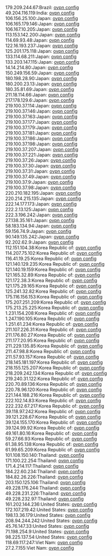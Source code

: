 179.209.244.67:Brazil: [ovpn config](vpn/179_209_244_67.ovpn)  
49.204.116.119:India: [ovpn config](vpn/49_204_116_119.ovpn)  
106.156.25.100:Japan: [ovpn config](vpn/106_156_25_100.ovpn)  
106.165.179.146:Japan: [ovpn config](vpn/106_165_179_146.ovpn)  
106.167.10.205:Japan: [ovpn config](vpn/106_167_10_205.ovpn)  
113.153.142.200:Japan: [ovpn config](vpn/113_153_142_200.ovpn)  
114.69.93.48:Japan: [ovpn config](vpn/114_69_93_48.ovpn)  
122.16.193.237:Japan: [ovpn config](vpn/122_16_193_237.ovpn)  
125.201.175.118:Japan: [ovpn config](vpn/125_201_175_118.ovpn)  
133.114.68.211:Japan: [ovpn config](vpn/133_114_68_211.ovpn)  
133.203.147.115:Japan: [ovpn config](vpn/133_203_147_115.ovpn)  
14.14.214.80:Japan: [ovpn config](vpn/14_14_214_80.ovpn)  
150.249.156.59:Japan: [ovpn config](vpn/150_249_156_59.ovpn)  
180.198.28.90:Japan: [ovpn config](vpn/180_198_28_90.ovpn)  
180.200.23.13:Japan: [ovpn config](vpn/180_200_23_13.ovpn)  
180.35.81.69:Japan: [ovpn config](vpn/180_35_81_69.ovpn)  
211.18.114.66:Japan: [ovpn config](vpn/211_18_114_66.ovpn)  
217.178.129.6:Japan: [ovpn config](vpn/217_178_129_6.ovpn)  
219.100.37.114:Japan: [ovpn config](vpn/219_100_37_114.ovpn)  
219.100.37.146:Japan: [ovpn config](vpn/219_100_37_146.ovpn)  
219.100.37.163:Japan: [ovpn config](vpn/219_100_37_163.ovpn)  
219.100.37.177:Japan: [ovpn config](vpn/219_100_37_177.ovpn)  
219.100.37.179:Japan: [ovpn config](vpn/219_100_37_179.ovpn)  
219.100.37.181:Japan: [ovpn config](vpn/219_100_37_181.ovpn)  
219.100.37.186:Japan: [ovpn config](vpn/219_100_37_186.ovpn)  
219.100.37.198:Japan: [ovpn config](vpn/219_100_37_198.ovpn)  
219.100.37.207:Japan: [ovpn config](vpn/219_100_37_207.ovpn)  
219.100.37.221:Japan: [ovpn config](vpn/219_100_37_221.ovpn)  
219.100.37.26:Japan: [ovpn config](vpn/219_100_37_26.ovpn)  
219.100.37.30:Japan: [ovpn config](vpn/219_100_37_30.ovpn)  
219.100.37.31:Japan: [ovpn config](vpn/219_100_37_31.ovpn)  
219.100.37.49:Japan: [ovpn config](vpn/219_100_37_49.ovpn)  
219.100.37.9:Japan: [ovpn config](vpn/219_100_37_9.ovpn)  
219.100.37.98:Japan: [ovpn config](vpn/219_100_37_98.ovpn)  
220.210.182.195:Japan: [ovpn config](vpn/220_210_182_195.ovpn)  
220.214.215.135:Japan: [ovpn config](vpn/220_214_215_135.ovpn)  
222.14.177.173:Japan: [ovpn config](vpn/222_14_177_173.ovpn)  
222.2.13.125:Japan: [ovpn config](vpn/222_2_13_125.ovpn)  
222.3.196.242:Japan: [ovpn config](vpn/222_3_196_242.ovpn)  
27.138.35.161:Japan: [ovpn config](vpn/27_138_35_161.ovpn)  
58.183.134.94:Japan: [ovpn config](vpn/58_183_134_94.ovpn)  
59.156.74.9:Japan: [ovpn config](vpn/59_156_74_9.ovpn)  
90.149.135.242:Japan: [ovpn config](vpn/90_149_135_242.ovpn)  
92.202.62.9:Japan: [ovpn config](vpn/92_202_62_9.ovpn)  
112.151.104.38:Korea Republic of: [ovpn config](vpn/112_151_104_38.ovpn)  
114.207.75.102:Korea Republic of: [ovpn config](vpn/114_207_75_102.ovpn)  
116.41.19.25:Korea Republic of: [ovpn config](vpn/116_41_19_25.ovpn)  
121.140.129.235:Korea Republic of: [ovpn config](vpn/121_140_129_235.ovpn)  
121.140.19.159:Korea Republic of: [ovpn config](vpn/121_140_19_159.ovpn)  
121.165.32.89:Korea Republic of: [ovpn config](vpn/121_165_32_89.ovpn)  
121.172.38.3:Korea Republic of: [ovpn config](vpn/121_172_38_3.ovpn)  
121.175.29.165:Korea Republic of: [ovpn config](vpn/121_175_29_165.ovpn)  
125.241.32.82:Korea Republic of: [ovpn config](vpn/125_241_32_82.ovpn)  
175.116.156.153:Korea Republic of: [ovpn config](vpn/175_116_156_153.ovpn)  
175.207.251.209:Korea Republic of: [ovpn config](vpn/175_207_251_209.ovpn)  
175.213.25.225:Korea Republic of: [ovpn config](vpn/175_213_25_225.ovpn)  
1.231.154.208:Korea Republic of: [ovpn config](vpn/1_231_154_208.ovpn)  
1.247.190.105:Korea Republic of: [ovpn config](vpn/1_247_190_105.ovpn)  
1.251.61.234:Korea Republic of: [ovpn config](vpn/1_251_61_234.ovpn)  
211.107.226.31:Korea Republic of: [ovpn config](vpn/211_107_226_31.ovpn)  
211.176.80.27:Korea Republic of: [ovpn config](vpn/211_176_80_27.ovpn)  
211.177.20.95:Korea Republic of: [ovpn config](vpn/211_177_20_95.ovpn)  
211.229.135.85:Korea Republic of: [ovpn config](vpn/211_229_135_85.ovpn)  
211.47.98.8:Korea Republic of: [ovpn config](vpn/211_47_98_8.ovpn)  
211.57.93.157:Korea Republic of: [ovpn config](vpn/211_57_93_157.ovpn)  
218.145.181.197:Korea Republic of: [ovpn config](vpn/218_145_181_197.ovpn)  
218.155.125.207:Korea Republic of: [ovpn config](vpn/218_155_125_207.ovpn)  
218.209.242.134:Korea Republic of: [ovpn config](vpn/218_209_242_134.ovpn)  
219.240.31.122:Korea Republic of: [ovpn config](vpn/219_240_31_122.ovpn)  
220.70.89.136:Korea Republic of: [ovpn config](vpn/220_70_89_136.ovpn)  
220.78.96.120:Korea Republic of: [ovpn config](vpn/220_78_96_120.ovpn)  
221.144.188.216:Korea Republic of: [ovpn config](vpn/221_144_188_216.ovpn)  
222.102.14.83:Korea Republic of: [ovpn config](vpn/222_102_14_83.ovpn)  
222.232.67.217:Korea Republic of: [ovpn config](vpn/222_232_67_217.ovpn)  
39.118.97.242:Korea Republic of: [ovpn config](vpn/39_118_97_242.ovpn)  
39.121.228.67:Korea Republic of: [ovpn config](vpn/39_121_228_67.ovpn)  
39.124.155.170:Korea Republic of: [ovpn config](vpn/39_124_155_170.ovpn)  
39.124.99.92:Korea Republic of: [ovpn config](vpn/39_124_99_92.ovpn)  
49.161.80.16:Korea Republic of: [ovpn config](vpn/49_161_80_16.ovpn)  
59.27.66.93:Korea Republic of: [ovpn config](vpn/59_27_66_93.ovpn)  
61.38.95.138:Korea Republic of: [ovpn config](vpn/61_38_95_138.ovpn)  
61.99.65.209:Korea Republic of: [ovpn config](vpn/61_99_65_209.ovpn)  
101.108.150.140:Thailand: [ovpn config](vpn/101_108_150_140.ovpn)  
171.100.22.254:Thailand: [ovpn config](vpn/171_100_22_254.ovpn)  
171.4.214.117:Thailand: [ovpn config](vpn/171_4_214_117.ovpn)  
184.22.60.234:Thailand: [ovpn config](vpn/184_22_60_234.ovpn)  
184.82.26.226:Thailand: [ovpn config](vpn/184_82_26_226.ovpn)  
203.150.125.106:Thailand: [ovpn config](vpn/203_150_125_106.ovpn)  
49.228.176.244:Thailand: [ovpn config](vpn/49_228_176_244.ovpn)  
49.228.231.226:Thailand: [ovpn config](vpn/49_228_231_226.ovpn)  
49.228.232.97:Thailand: [ovpn config](vpn/49_228_232_97.ovpn)  
161.202.144.236:United States: [ovpn config](vpn/161_202_144_236.ovpn)  
172.107.219.42:United States: [ovpn config](vpn/172_107_219_42.ovpn)  
198.13.36.179:United States: [ovpn config](vpn/198_13_36_179.ovpn)  
208.94.244.242:United States: [ovpn config](vpn/208_94_244_242.ovpn)  
45.76.147.33:United States: [ovpn config](vpn/45_76_147_33.ovpn)  
71.198.254.9:United States: [ovpn config](vpn/71_198_254_9.ovpn)  
98.225.137.54:United States: [ovpn config](vpn/98_225_137_54.ovpn)  
118.69.117.247:Viet Nam: [ovpn config](vpn/118_69_117_247.ovpn)  
27.2.7.155:Viet Nam: [ovpn config](vpn/27_2_7_155.ovpn)  
